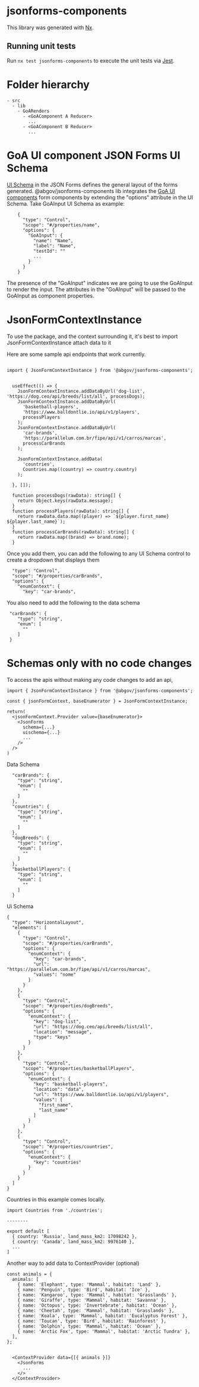 # jsonforms-components

This library was generated with [Nx](https://nx.dev).

## Running unit tests

Run `nx test jsonforms-components` to execute the unit tests via [Jest](https://jestjs.io).

# Folder hierarchy

```
- src
  - lib
    - GoARenders
      - <GoAComponent A Reducer>
        ...
      - <GoAComponent B Reducer>
        ...
```

# GoA UI component JSON Forms UI Schema

[UI Schema](https://jsonforms.io/docs/uischema) in the JSON Forms defines the general layout of the forms generated. @abgov/jsonforms-components lib integrates the [GoA UI components](https://github.com/GovAlta/ui-components) form components by extending the "options" attribute in the UI Schema. Take GoAInput UI Schema as example:

```
    {
      "type": "Control",
      "scope": "#/properties/name",
      "options": {
        "GoAInput": {
          "name": "Name",
          "label": "Name",
          "testId": ""
          ...
        }
      }
    }
```

The presence of the "GoAInput" indicates we are going to use the GoAInput to render the input. The attributes in the "GoAInput" will be passed to the GoAInput as component properties.

# JsonFormContextInstance

To use the package, and the context surrounding it, it's best to import JsonFormContextInstance attach data to it

Here are some sample api endpoints that work currently.

```

import { JsonFormContextInstance } from '@abgov/jsonforms-components';


  useEffect(() => {
    JsonFormContextInstance.addDataByUrl('dog-list', 'https://dog.ceo/api/breeds/list/all', processDogs);
    JsonFormContextInstance.addDataByUrl(
      'basketball-players',
      'https://www.balldontlie.io/api/v1/players',
      processPlayers
    );
    JsonFormContextInstance.addDataByUrl(
      'car-brands',
      'https://parallelum.com.br/fipe/api/v1/carros/marcas',
      processCarBrands
    );

    JsonFormContextInstance.addData(
      'countries',
      Countries.map((country) => country.country)
    );

  }, []);

  function processDogs(rawData): string[] {
    return Object.keys(rawData.message);
  }
  function processPlayers(rawData): string[] {
    return rawData.data.map((player) => `${player.first_name} ${player.last_name}`);
  }
  function processCarBrands(rawData): string[] {
    return rawData.map((brand) => brand.nome);
  }

```

Once you add them, you can add the following to any UI Schema control to create a dropdown that displays them

```
  "type": "Control",
  "scope": "#/properties/carBrands",
  "options": {
    "enumContext": {
      "key": "car-brands",
```

You also need to add the following to the data schema

```
 "carBrands": {
    "type": "string",
    "enum": [
      ""
    ]
 }
```

# Schemas only with no code changes

To access the apis without making any code changes to add an api,

```
import { JsonFormContextInstance } from '@abgov/jsonforms-components';

const { jsonFormContext, baseEnumerator } = JsonFormContextInstance;

return(
  <jsonFormContext.Provider value={baseEnumerator}>
    <JsonForms
      schema={...}
      uischema={...}
      ...
    />
  />
)
```

Data Schema

```
  "carBrands": {
    "type": "string",
    "enum": [
      ""
    ]
  },
  "countries": {
    "type": "string",
    "enum": [
      ""
    ]
  },
  "dogBreeds": {
    "type": "string",
    "enum": [
      ""
    ]
  },
  "basketballPlayers": {
    "type": "string",
    "enum": [
      ""
    ]
  }
```

Ui Schema

```
{
  "type": "HorizontalLayout",
  "elements": [
    {
      "type": "Control",
      "scope": "#/properties/carBrands",
      "options": {
        "enumContext": {
          "key": "car-brands",
          "url": "https://parallelum.com.br/fipe/api/v1/carros/marcas",
          "values": "nome"
        }
      }
    },
    {
      "type": "Control",
      "scope": "#/properties/dogBreeds",
      "options": {
        "enumContext": {
          "key": "dog-list",
          "url": "https://dog.ceo/api/breeds/list/all",
          "location": "message",
          "type": "keys"
        }
      }
    },
    {
      "type": "Control",
      "scope": "#/properties/basketballPlayers",
      "options": {
        "enumContext": {
          "key": "basketball-players",
          "location": "data",
          "url": "https://www.balldontlie.io/api/v1/players",
          "values": [
            "first_name",
            "last_name"
          ]
        }
      }
    },
    {
      "type": "Control",
      "scope": "#/properties/countries",
      "options": {
        "enumContext": {
          "key": "countries"
        }
      }
    }
  ]
}
```

Countries in this example comes locally.

```
import Countries from './countries';

--------

export default [
  { country: 'Russia', land_mass_km2: 17098242 },
  { country: 'Canada', land_mass_km2: 9976140 },
  ...
]
```

Another way to add data to ContextProvider (optional)

```
const animals = {
  animals: [
    { name: 'Elephant', type: 'Mammal', habitat: 'Land' },
    { name: 'Penguin', type: 'Bird', habitat: 'Ice' },
    { name: 'Kangaroo', type: 'Mammal', habitat: 'Grasslands' },
    { name: 'Giraffe', type: 'Mammal', habitat: 'Savanna' },
    { name: 'Octopus', type: 'Invertebrate', habitat: 'Ocean' },
    { name: 'Cheetah', type: 'Mammal', habitat: 'Grasslands' },
    { name: 'Koala', type: 'Mammal', habitat: 'Eucalyptus Forest' },
    { name: 'Toucan', type: 'Bird', habitat: 'Rainforest' },
    { name: 'Dolphin', type: 'Mammal', habitat: 'Ocean' },
    { name: 'Arctic Fox', type: 'Mammal', habitat: 'Arctic Tundra' },
  ],
};


  <ContextProvider data={[{ animals }]}
    <JsonForms
      ...
    </>
  </ContextProvider>

```

